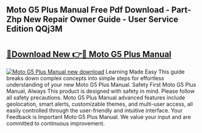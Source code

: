 ## Moto G5 Plus Manual Free Pdf Download - Part-Zhp New Repair Owner Guide - User Service Edition QQj3M

# <h2><a href="http://cf20746.oget.top/?id=Moto+G5+Plus+Manual">🔗Download New 👉🔴 Moto G5 Plus Manual</a></h2>

[![Moto G5 Plus Manual new download](https://i.imgur.com/5g1atiW.png)](http://cf20746.oget.top/?id=Moto+G5+Plus+Manual)
Learning Made Easy This guide breaks down complex concepts into simple steps for effortless understanding of your new Moto G5 Plus Manual. Safety First Moto G5 Plus Manual, Always This product is designed with safety in mind. Please follow all safety precautions. Moto G5 Plus Manual advanced features include geolocation, smart alerts, customizable themes, and multi-user access, all easily controlled through the user-friendly and intuitive interface. Your Feedback is Important Moto G5 Plus Manual. We value your input and are committed to continuous improvement.
